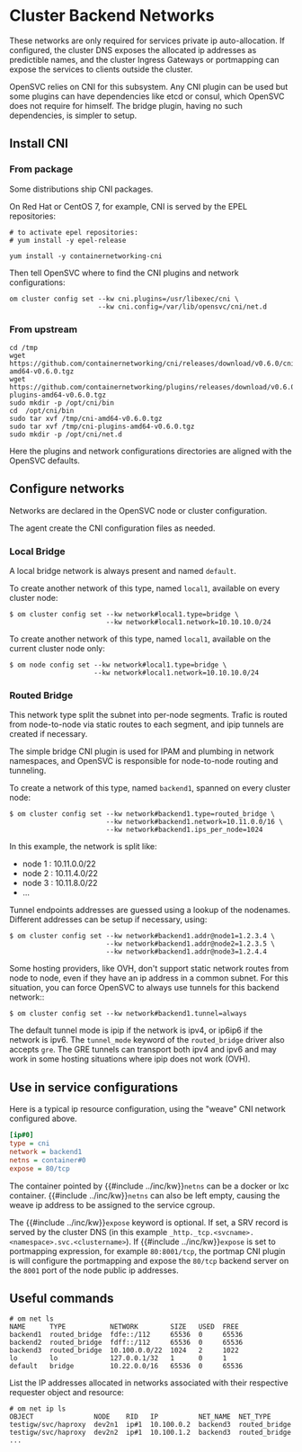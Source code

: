 # Cluster Backend Networks

These networks are only required for services private ip auto-allocation. If configured, the cluster DNS exposes the allocated ip addresses as predictible names, and the cluster Ingress Gateways or portmapping can expose the services to clients outside the cluster.

OpenSVC relies on CNI for this subsystem. Any CNI plugin can be used but some plugins can have dependencies like etcd or consul, which OpenSVC does not require for himself. The bridge plugin, having no such dependencies, is simpler to setup.

## Install CNI

### From package

Some distributions ship CNI packages.

On Red Hat or CentOS 7, for example, CNI is served by the EPEL repositories:

```
# to activate epel repositories:
# yum install -y epel-release

yum install -y containernetworking-cni
```

Then tell OpenSVC where to find the CNI plugins and network configurations:

```
om cluster config set --kw cni.plugins=/usr/libexec/cni \
                      --kw cni.config=/var/lib/opensvc/cni/net.d
```

### From upstream

```
cd /tmp
wget https://github.com/containernetworking/cni/releases/download/v0.6.0/cni-amd64-v0.6.0.tgz
wget https://github.com/containernetworking/plugins/releases/download/v0.6.0/cni-plugins-amd64-v0.6.0.tgz
sudo mkdir -p /opt/cni/bin
cd  /opt/cni/bin
sudo tar xvf /tmp/cni-amd64-v0.6.0.tgz
sudo tar xvf /tmp/cni-plugins-amd64-v0.6.0.tgz
sudo mkdir -p /opt/cni/net.d
```

Here the plugins and network configurations directories are aligned with the OpenSVC defaults.


## Configure networks

Networks are declared in the OpenSVC node or cluster configuration.

The agent create the CNI configuration files as needed.

### Local Bridge

A local bridge network is always present and named `default`.

To create another network of this type, named `local1`, available on every cluster node:

```
$ om cluster config set --kw network#local1.type=bridge \
                        --kw network#local1.network=10.10.10.0/24
```

To create another network of this type, named `local1`, available on the current cluster node only:

```
$ om node config set --kw network#local1.type=bridge \
                     --kw network#local1.network=10.10.10.0/24
```

### Routed Bridge

This network type split the subnet into per-node segments. Trafic is routed from node-to-node via static routes to each segment, and ipip tunnels are created if necessary.

The simple bridge CNI plugin is used for IPAM and plumbing in network namespaces, and OpenSVC is responsible for node-to-node routing and tunneling.

To create a network of this type, named `backend1`, spanned on every cluster node:

```
$ om cluster config set --kw network#backend1.type=routed_bridge \
                        --kw network#backend1.network=10.11.0.0/16 \
                        --kw network#backend1.ips_per_node=1024
```

In this example, the network is split like:

* node 1 : 10.11.0.0/22
* node 2 : 10.11.4.0/22
* node 3 : 10.11.8.0/22
* ...

Tunnel endpoints addresses are guessed using a lookup of the nodenames. Different addresses can be setup if necessary, using:

```
$ om cluster config set --kw network#backend1.addr@node1=1.2.3.4 \
                        --kw network#backend1.addr@node2=1.2.3.5 \
                        --kw network#backend1.addr@node3=1.2.4.4
```

Some hosting providers, like OVH, don't support static network routes from node to node, even if they have an ip address in a common subnet. For this situation, you can force OpenSVC to always use tunnels for this backend network::

```
$ om cluster config set --kw network#backend1.tunnel=always
```

The default tunnel mode is ipip if the network is ipv4, or ip6ip6 if the network is ipv6. The `tunnel_mode` keyword of the `routed_bridge` driver also accepts `gre`. The GRE tunnels can transport both ipv4 and ipv6 and may work in some hosting situations where ipip does not work (OVH).

## Use in service configurations

Here is a typical ip resource configuration, using the "weave" CNI network configured above.

```ini
[ip#0]
type = cni
network = backend1
netns = container#0
expose = 80/tcp
```

The container pointed by {{#include ../inc/kw}}`netns` can be a docker or lxc container. {{#include ../inc/kw}}`netns` can also be left empty, causing the weave ip address to be assigned to the service cgroup.

The {{#include ../inc/kw}}`expose` keyword is optional. If set, a SRV record is served by the cluster DNS (in this example `_http._tcp.<svcname>.<namespace>.svc.<clustername>`). If {{#include ../inc/kw}}`expose` is set to portmapping expression, for example `80:8001/tcp`, the portmap CNI plugin is will configure the portmapping and expose the `80/tcp` backend server on the `8001` port of the node public ip addresses.

## Useful commands

```
# om net ls
NAME      TYPE           NETWORK        SIZE   USED  FREE   
backend1  routed_bridge  fdfe::/112     65536  0     65536  
backend2  routed_bridge  fdff::/112     65536  0     65536  
backend3  routed_bridge  10.100.0.0/22  1024   2     1022   
lo        lo             127.0.0.1/32   1      0     1      
default   bridge         10.22.0.0/16   65536  0     65536  
```

List the IP addresses allocated in networks associated with their respective requester object and resource:
```
# om net ip ls
OBJECT               NODE    RID   IP          NET_NAME  NET_TYPE       
testigw/svc/haproxy  dev2n1  ip#1  10.100.0.2  backend3  routed_bridge  
testigw/svc/haproxy  dev2n2  ip#1  10.100.1.2  backend3  routed_bridge  
...
```

